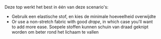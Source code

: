Deze top werkt het best in één van deze scenario's:

- Gebruik een elastische stof, en kies de minimale hoeveelheid overwijdte
- Or use a non-stretch fabric with good _drape_, in which case you'll want to add more ease. Soepele stoffen kunnen schuin van draad geknipt worden om beter rond het lichaam te vallen
